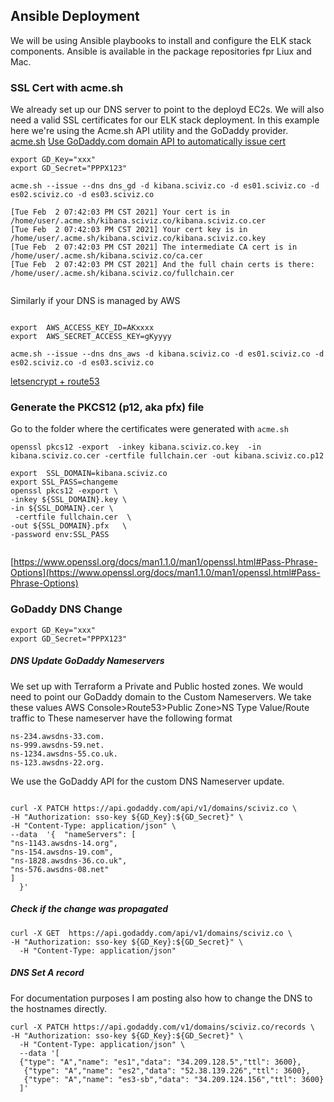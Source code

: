 ## Ansible Deployment 

We will be using Ansible playbooks to install and configure the ELK stack components.
Ansible is available in the package repositories fpr Liux and Mac.

### SSL Cert with acme.sh
We already set up our DNS server to point to the deployd EC2s. We will also need a valid SSL certificates for our ELK stack deployment.
In this example here we're using the Acme.sh API utility and the GoDaddy provider.
[acme.sh](https://github.com/acmesh-official/acme.sh)
[Use GoDaddy.com domain API to automatically issue cert](https://github.com/acmesh-official/acme.sh/wiki/dnsapi#4-use-godaddycom-domain-api-to-automatically-issue-cert)

```shell
export GD_Key="xxx"
export GD_Secret="PPPX123"
```
```shell
acme.sh --issue --dns dns_gd -d kibana.sciviz.co -d es01.sciviz.co -d es02.sciviz.co -d es03.sciviz.co

[Tue Feb  2 07:42:03 PM CST 2021] Your cert is in  /home/user/.acme.sh/kibana.sciviz.co/kibana.sciviz.co.cer 
[Tue Feb  2 07:42:03 PM CST 2021] Your cert key is in  /home/user/.acme.sh/kibana.sciviz.co/kibana.sciviz.co.key 
[Tue Feb  2 07:42:03 PM CST 2021] The intermediate CA cert is in  /home/user/.acme.sh/kibana.sciviz.co/ca.cer 
[Tue Feb  2 07:42:03 PM CST 2021] And the full chain certs is there:  /home/user/.acme.sh/kibana.sciviz.co/fullchain.cer 
 
```
Similarly if your DNS is managed by AWS 
```shell

export  AWS_ACCESS_KEY_ID=AKxxxx
export  AWS_SECRET_ACCESS_KEY=gKyyyy
```
```shell
acme.sh --issue --dns dns_aws -d kibana.sciviz.co -d es01.sciviz.co -d es02.sciviz.co -d es03.sciviz.co
```
[letsencrypt + route53](https://gist.github.com/nelsonenzo/35a95107cee1a57e7ac4178c526b1b00)
### Generate the PKCS12 (p12, aka pfx) file 
Go to the folder where the certificates were generated with `acme.sh`
```shell
openssl pkcs12 -export  -inkey kibana.sciviz.co.key  -in kibana.sciviz.co.cer -certfile fullchain.cer -out kibana.sciviz.co.p12 
```

```shell
export  SSL_DOMAIN=kibana.sciviz.co
export SSL_PASS=changeme
openssl pkcs12 -export \
-inkey ${SSL_DOMAIN}.key \
-in ${SSL_DOMAIN}.cer \
 -certfile fullchain.cer  \
-out ${SSL_DOMAIN}.pfx   \
-password env:SSL_PASS
 
```
[https://www.openssl.org/docs/man1.1.0/man1/openssl.html#Pass-Phrase-Options](https://www.openssl.org/docs/man1.1.0/man1/openssl.html#Pass-Phrase-Options)
            

### GoDaddy DNS Change

```shell
export GD_Key="xxx"
export GD_Secret="PPPX123"
``` 

##### DNS Update GoDaddy Nameservers
We set up with Terraform a Private and Public hosted zones. We would need to point our GoDaddy domain to the Custom Nameservers. We take these values
AWS Console>Route53>Public Zone>NS Type  Value/Route traffic to
These nameserver have the following format
```shell
ns-234.awsdns-33.com.
ns-999.awsdns-59.net.
ns-1234.awsdns-55.co.uk.
ns-123.awsdns-22.org.
```
We use the GoDaddy API for the custom DNS Nameserver update.
```shell

curl -X PATCH https://api.godaddy.com/api/v1/domains/sciviz.co \
-H "Authorization: sso-key ${GD_Key}:${GD_Secret}" \
-H "Content-Type: application/json" \
--data  '{	"nameServers": [
"ns-1143.awsdns-14.org",
"ns-154.awsdns-19.com",
"ns-1828.awsdns-36.co.uk",
"ns-576.awsdns-08.net"
]
  }'
  ```
##### Check if the change was propagated
```shell
curl -X GET  https://api.godaddy.com/api/v1/domains/sciviz.co \
-H "Authorization: sso-key ${GD_Key}:${GD_Secret}" \
  -H "Content-Type: application/json" 
```

##### DNS Set A record

For documentation purposes I am posting also how to change the DNS to the hostnames directly.
```shell
curl -X PATCH https://api.godaddy.com/v1/domains/sciviz.co/records \
-H "Authorization: sso-key ${GD_Key}:${GD_Secret}" \
  -H "Content-Type: application/json" \
  --data '[
  {"type": "A","name": "es1","data": "34.209.128.5","ttl": 3600},
   {"type": "A","name": "es2","data": "52.38.139.226","ttl": 3600},
   {"type": "A","name": "es3-sb","data": "34.209.124.156","ttl": 3600}
  ]'

```
